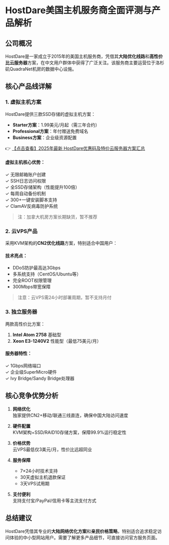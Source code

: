 # HostDare美国主机服务商全面评测与产品解析

## 公司概况
HostDare是一家成立于2015年的美国主机服务商，凭借其**大陆优化线路**和**高性价比云服务器**方案，在中文用户群体中获得了广泛关注。该服务商主要运营位于洛杉矶QuadraNet机房的数据中心设施。

## 核心产品线详解

### 1. 虚拟主机方案
HostDare提供三款SSD存储的虚拟主机方案：

- **Starter方案**：1.99美元/月起（需三年合约）
- **Professional方案**：年付赠送免费域名
- **Business方案**：企业级资源配置

👉 [【点击查看】2025年最新 HostDare优惠码及特价云服务器方案汇总](https://bit.ly/hostdare)

#### 虚拟主机核心优势：
✓ 无限邮箱账户创建  
✓ SSH日志访问权限  
✓ 全SSD存储架构（性能提升100倍）  
✓ 每周自动备份机制  
✓ 300+一键安装脚本支持  
✓ ClamAV反病毒防护系统

> 注：加拿大机房方案长期缺货，暂不推荐

### 2. 云VPS产品
采用KVM架构的**CN2优化线路**方案，特别适合中国用户：

#### 技术亮点：
- DDoS防护最高达3Gbps
- 多系统支持（CentOS/Ubuntu等）
- 完全ROOT权限管理
- 300Mbps带宽保障

> 注意：云VPS需24小时部署周期，暂不支持月付

### 3. 独立服务器
两款高性价比方案：

1. **Intel Atom 2758** 基础型
2. **Xeon E3-1240V2** 性能型（最低75美元/月）

#### 服务器特性：
✓ 1Gbps网络端口  
✓ 企业级SuperMicro硬件  
✓ Ivy Bridge/Sandy Bridge处理器

## 核心竞争优势分析

1. **网络优化**  
   独家提供CN2+移动/联通三线直连，确保中国大陆访问速度

2. **硬件配置**  
   KVM架构+SSD/RAID10存储方案，保障99.9%运行稳定性

3. **价格优势**  
   云VPS最低仅3美元/月，性价比远超同业

4. **服务保障**  
   - 7×24小时技术支持
   - 30天虚拟主机退款保证
   - 3天VPS试用期

5. **支付便利**  
   支持支付宝/PayPal/信用卡等主流支付方式

## 总结建议
HostDare凭借其专业的**大陆网络优化方案**和**亲民价格策略**，特别适合追求稳定访问体验的中小型网站用户。需要了解更多产品细节，可直接访问官方服务页面。